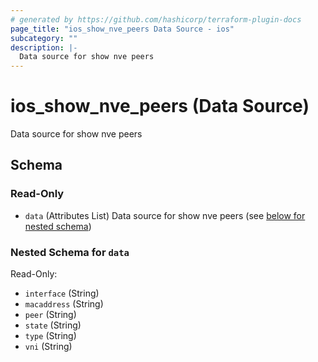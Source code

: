 ```yaml
---
# generated by https://github.com/hashicorp/terraform-plugin-docs
page_title: "ios_show_nve_peers Data Source - ios"
subcategory: ""
description: |-
  Data source for show nve peers
---
```


# ios_show_nve_peers (Data Source)

Data source for show nve peers



<!-- schema generated by tfplugindocs -->
## Schema

### Read-Only

- `data` (Attributes List) Data source for show nve peers (see [below for nested schema](#nestedatt--data))

<a id="nestedatt--data"></a>
### Nested Schema for `data`

Read-Only:

- `interface` (String)
- `macaddress` (String)
- `peer` (String)
- `state` (String)
- `type` (String)
- `vni` (String)
